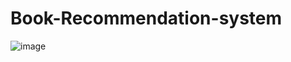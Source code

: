 # Book-Recommendation-system
![image](https://user-images.githubusercontent.com/96238505/157878324-469a3bcf-36de-4232-b85f-37d1b266f141.png)

